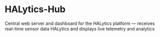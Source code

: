 # HALytics-Hub
Central web server and dashboard for the HALytics platform — receives real-time sensor data HALytics and displays live telemetry and analytics

